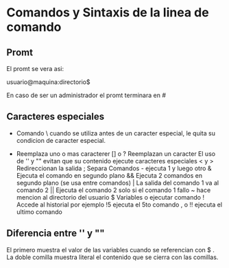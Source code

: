 # Comandos y Sintaxis de la linea de comando

## Promt

El promt se vera asi:

usuario@maquina:directorio$

En caso de ser un administrador el promt terminara en #

## Caracteres especiales

- Comando
\ cuando se utiliza antes de un caracter especial, le quita su condicion de caracter especial.
* Reemplaza uno o mas caracterer
[] o ? Reemplazan un caracter
El uso de '' y "" evitan que su contenido ejecute caracteres especiales
< y > Redireccionan la salida
; Separa Comandos - ejecuta 1 y luego otro
& Ejecuta el comando en segundo plano
&& Ejecuta 2 comandos en segundo plano (se usa entre comandos)
| La salida del comando 1 va al comando 2
|| Ejecuta el comando 2 solo si el comando 1 fallo
~ hace mencion al directorio del usuario
$ Variables o ejecutar comando
! Accede al historial por ejemplo !5 ejecuta el 5to comando , o !! ejecuta el ultimo comando


## Diferencia entre '' y "" 
El primero muestra el valor de las variables cuando se referencian con $ . 
La doble comilla muestra literal el contenido que se cierra con las comillas.
